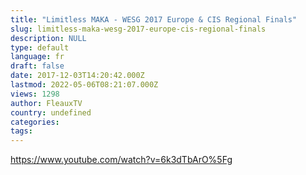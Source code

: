 ```yaml
---
title: "Limitless MAKA - WESG 2017 Europe & CIS Regional Finals"
slug: limitless-maka-wesg-2017-europe-cis-regional-finals
description: NULL
type: default
language: fr
draft: false
date: 2017-12-03T14:20:42.000Z
lastmod: 2022-05-06T08:21:07.000Z
views: 1298
author: FleauxTV
country: undefined
categories:
tags:
---
```

  
  
<https://www.youtube.com/watch?v=6k3dTbArO%5Fg>
